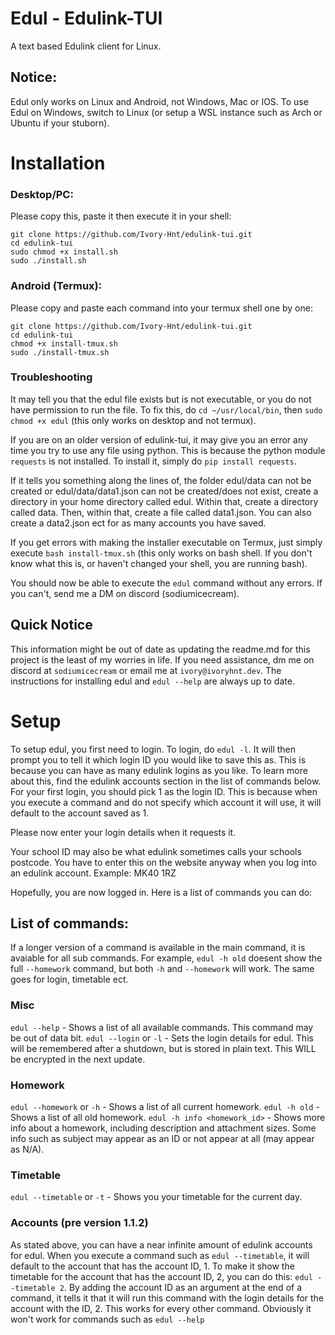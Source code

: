 # Edul - Edulink-TUI 
A text based Edulink client for Linux.

## Notice: 
Edul only works on Linux and Android, not Windows, Mac or IOS. To use Edul on Windows, switch to Linux (or setup a WSL instance such as Arch or Ubuntu if your stuborn).

# Installation

### Desktop/PC:

Please copy this, paste it then execute it in your shell:

```
git clone https://github.com/Ivory-Hnt/edulink-tui.git
cd edulink-tui
sudo chmod +x install.sh
sudo ./install.sh
```

### Android (Termux):

Please copy and paste each command into your termux shell one by one:

```
git clone https://github.com/Ivory-Hnt/edulink-tui.git
cd edulink-tui
chmod +x install-tmux.sh
sudo ./install-tmux.sh
```

### Troubleshooting

It may tell you that the edul file exists but is not executable, or you do not have permission to run the file. To fix this, do `cd ~/usr/local/bin`, then `sudo chmod +x edul` (this only works on desktop and not termux).

If you are on an older version of edulink-tui, it may give you an error any time you try to use any file using python. This is because the python module `requests` is not installed. To install it, simply do `pip install requests`.

If it tells you something along the lines of, the folder edul/data can not be created or edul/data/data1.json can not be created/does not exist, create a directory in your home directory called edul. Within that, create a directory called data. Then, within that, create a file called data1.json. You can also create a data2.json ect for as many accounts you have saved.

If you get errors with making the installer executable on Termux, just simply execute `bash install-tmux.sh` (this only works on bash shell. If you don't know what this is, or haven't changed your shell, you are running bash).

You should now be able to execute the `edul` command without any errors. If you can't, send me a DM on discord (sodiumicecream).

## Quick Notice

This information might be out of date as updating the readme.md for this project is the least of my worries in life. If you need assistance, dm me on discord at `sodiumicecream` or email me at `ivory@ivoryhnt.dev`. The instructions for installing edul and `edul --help` are always up to date.

# Setup

To setup edul, you first need to login. To login, do `edul -l`. It will then prompt you to tell it which login ID you would like to save this as. This is because you can have as many edulink logins as you like. To learn more about this, find the edulink accounts section in the list of commands below.
For your first login, you should pick 1 as the login ID. This is because when you execute a command and do not specify which account it will use, it will default to the account saved as 1. 

Please now enter your login details when it requests it.

Your school ID may also be what edulink sometimes calls your schools postcode. You have to enter this on the website anyway when you log into an edulink account. Example: MK40 1RZ

Hopefully, you are now logged in. Here is a list of commands you can do:


## List of commands:

If a longer version of a command is available in the main command, it is avaiable for all sub commands. For example, `edul -h old` doesent show the full `--homework` command, but both `-h` and `--homework` will work. The same goes for login, timetable ect.

### Misc

`edul --help` -  Shows a list of all available commands. This command may be out of data bit.
`edul --login` or `-l`  -  Sets the login details for edul. This will be remembered after a shutdown, but is stored in plain text. This WILL be encrypted in the next update.

### Homework

`edul --homework` or `-h`  -  Shows a list of all current homework.
`edul -h old`  -  Shows a list of all old homework.
`edul -h info <homework_id>`  -  Shows more info about a homework, including description and attachment sizes. Some info such as subject may appear as an ID or not appear at all (may appear as N/A).

### Timetable

`edul --timetable` or `-t`  -  Shows you your timetable for the current day.

### Accounts (pre version 1.1.2)

As stated above, you can have a near infinite amount of edulink accounts for edul. When you execute a command such as `edul --timetable`, it will default to the account that has the account ID, 1. To make it show the timetable for the account that has the account ID, 2, you can do this: `edul --timetable 2`. By adding the account ID as an argument at the end of a command, it tells it that it will run this command with the login details for the account with the ID, 2. This works for every other command. Obviously it won't work for commands such as `edul --help`









